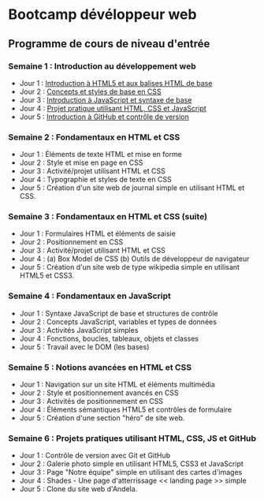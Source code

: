 # Bootcamp dévéloppeur web
## Programme de cours de niveau d'entrée

### Semaine 1 : Introduction au développement web

- Jour 1 : [Introduction à HTML5 et aux balises HTML de base](https://github.com/Le-BootCamp-Grow/supports-de-cours/tree/main/notes-de-cours/niveau-d-entree/developpeur-web/semaine_1_jour_1)
- Jour 2 : [Concepts et styles de base en CSS](https://github.com/Le-BootCamp-Grow/supports-de-cours/tree/main/notes-de-cours/niveau-d-entree/developpeur-web/semaine_1_jour_2)
- Jour 3 : [Introduction à JavaScript et syntaxe de base](https://github.com/Le-BootCamp-Grow/supports-de-cours/tree/main/notes-de-cours/niveau-d-entree/developpeur-web/semaine_1_jour_3)
- Jour 4 : [Projet pratique utilisant HTML, CSS et JavaScript](https://github.com/Le-BootCamp-Grow/supports-de-cours/tree/main/notes-de-cours/niveau-d-entree/developpeur-web/semaine_1_jour_4)
- Jour 5 : [Introduction à GitHub et contrôle de version](https://github.com/Le-BootCamp-Grow/supports-de-cours/tree/main/notes-de-cours/niveau-d-entree/developpeur-web/semaine_1_jour_5)

### Semaine 2 : Fondamentaux en HTML et CSS

- Jour 1 : Éléments de texte HTML et mise en forme
- Jour 2 : Style et mise en page en CSS
- Jour 3 : Activité/projet utilisant HTML et CSS
- Jour 4 : Typographie et styles de texte en CSS
- Jour 5 : Création d'un site web de journal simple en utilisant HTML et CSS.

### Semaine 3 : Fondamentaux en HTML et CSS (suite)

- Jour 1 : Formulaires HTML et éléments de saisie
- Jour 2 : Positionnement en CSS
- Jour 3 : Activité/projet utilisant HTML et CSS
- Jour 4 : (a) Box Model de CSS
    (b) Outils de développeur de navigateur
- Jour 5 : Création d'un site web de type wikipedia simple en utilisant HTML5 et CSS3.

### Semaine 4 : Fondamentaux en JavaScript

- Jour 1 : Syntaxe JavaScript de base et structures de contrôle
- Jour 2 : Concepts JavaScript, variables et types de données
- Jour 3 : Activités JavaScript simples
- Jour 4 : Fonctions, boucles, tableaux, objets et classes
- Jour 5 : Travail avec le DOM (les bases)

### Semaine 5 : Notions avancées en HTML et CSS

- Jour 1 : Navigation sur un site HTML et éléments multimédia
- Jour 2 : Style et positionnement avancés en CSS
- Jour 3 : Activités de positionnement en CSS
- Jour 4 : Éléments sémantiques HTML5 et contrôles de formulaire
- Jour 5 : Création d'une section "héro" de site web.

### Semaine 6 : Projets pratiques utilisant HTML, CSS, JS et GitHub

- Jour 1 : Contrôle de version avec Git et GitHub
- Jour 2 : Galerie photo simple en utilisant HTML5, CSS3 et JavaScript
- Jour 3 : Page "Notre équipe" simple en utilisant des cartes d'images
- Jour 4 : Shades - Une page d'atterrissage << landing page >> simple
- Jour 5 : Clone du site web d'Andela.